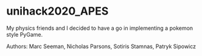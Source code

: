 # unihack2020_APES
My physics friends and I decided to have a go in implementing a pokemon style PyGame.

Authors: Marc Seeman, Nicholas Parsons, Sotiris Stamnas, Patryk Sipowicz
